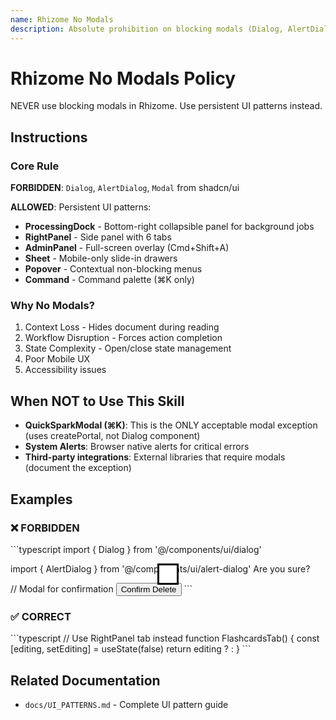 ```yaml
---
name: Rhizome No Modals
description: Absolute prohibition on blocking modals (Dialog, AlertDialog, Modal) in Rhizome V2. Use persistent UI patterns instead - docks, side panels, overlays, sheets (mobile only), popovers. Critical for reading workflow and state management. Use when creating UI components or implementing user interactions. Trigger keywords: Dialog, AlertDialog, Modal, modal, popup, blocking UI, ProcessingDock, RightPanel, AdminPanel, Sheet, Popover, persistent UI, shadcn/ui dialog.
---
```


# Rhizome No Modals Policy

NEVER use blocking modals in Rhizome. Use persistent UI patterns instead.

## Instructions

### Core Rule

**FORBIDDEN**: `Dialog`, `AlertDialog`, `Modal` from shadcn/ui

**ALLOWED**: Persistent UI patterns:
- **ProcessingDock** - Bottom-right collapsible panel for background jobs
- **RightPanel** - Side panel with 6 tabs
- **AdminPanel** - Full-screen overlay (Cmd+Shift+A)
- **Sheet** - Mobile-only slide-in drawers
- **Popover** - Contextual non-blocking menus
- **Command** - Command palette (⌘K only)

### Why No Modals?

1. Context Loss - Hides document during reading
2. Workflow Disruption - Forces action completion
3. State Complexity - Open/close state management
4. Poor Mobile UX
5. Accessibility issues

## When NOT to Use This Skill

- **QuickSparkModal (⌘K)**: This is the ONLY acceptable modal exception (uses createPortal, not Dialog component)
- **System Alerts**: Browser native alerts for critical errors
- **Third-party integrations**: External libraries that require modals (document the exception)

## Examples

### ❌ FORBIDDEN

\`\`\`typescript
import { Dialog } from '@/components/ui/dialog'
<Dialog open={open}>
  <CreateFlashcard />
</Dialog>

import { AlertDialog } from '@/components/ui/alert-dialog'
<AlertDialog>
  <AlertDialogTitle>Are you sure?</AlertDialogTitle>
</AlertDialog>

// Modal for confirmation
<Modal isOpen={showConfirm}>
  <button onClick={handleDelete}>Confirm Delete</button>
</Modal>
\`\`\`

### ✅ CORRECT

\`\`\`typescript
// Use RightPanel tab instead
function FlashcardsTab() {
  const [editing, setEditing] = useState(false)
  return editing ? <FlashcardForm /> : <FlashcardsList />
}
\`\`\`

## Related Documentation

- `docs/UI_PATTERNS.md` - Complete UI pattern guide
